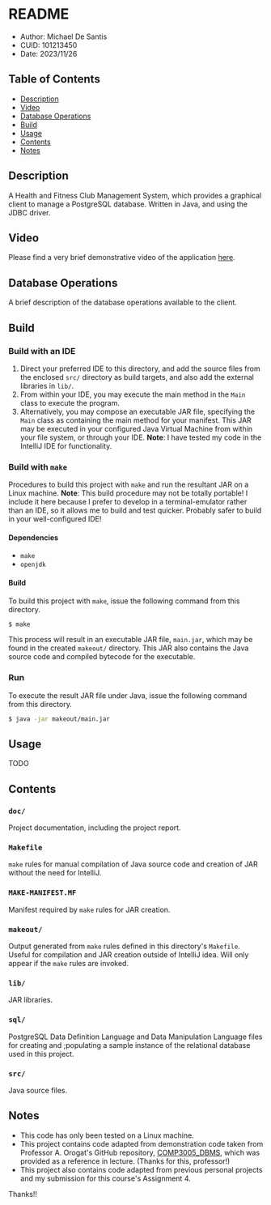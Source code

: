 # README
* Author: Michael De Santis
* CUID: 101213450
* Date: 2023/11/26

## Table of Contents
* [Description](#description)
* [Video](#video)
* [Database Operations](#operations)
* [Build](#build)
* [Usage](#usage)
* [Contents](#contents)
* [Notes](#notes)

<a id="description"></a>
## Description
A Health and Fitness Club Management System, which provides a graphical client to manage a PostgreSQL database. Written in Java, and using the JDBC driver.

<a id="video"></a>
## Video
Please find a very brief demonstrative video of the application [here](TODO).

<a id="operations"></a>
## Database Operations
A brief description of the database operations available to the client.

<a id="build"></a>
## Build

### Build with an IDE
1. Direct your preferred IDE to this directory, and add the source files from the enclosed `src/` directory as build targets, and also add the external libraries in `lib/`.
2. From within your IDE, you may execute the main method in the `Main` class to execute the program.
3. Alternatively, you may compose an executable JAR file, specifying the `Main` class as containing the main method for your manifest. This JAR may be executed in your configured Java Virtual Machine from within your file system, or through your IDE.
__Note__: I have tested my code in the IntelliJ IDE for functionality.

### Build with `make`
Procedures to build this project with `make` and run the resultant JAR on a Linux machine. __Note__: This build procedure may not be totally portable! I include it here because I prefer to develop in a terminal-emulator rather than an IDE, so it allows me to build and test quicker. Probably safer to build in your well-configured IDE!

#### Dependencies
* `make`
* `openjdk`

#### Build
To build this project with `make`, issue the following command from this directory. 
```bash
$ make
```
This process will result in an executable JAR file, `main.jar`, which may be found in the created `makeout/` directory. This JAR also contains the Java source code and compiled bytecode for the executable.

### Run
To execute the result JAR file under Java, issue the following command from this directory.
```bash
$ java -jar makeout/main.jar
```

<a id="usage"></a>
## Usage
TODO

<a id="contents"></a>
## Contents

### `doc/`
Project documentation, including the project report.

### `Makefile`
`make` rules for manual compilation of Java source code and creation of JAR without the need for IntelliJ.

### `MAKE-MANIFEST.MF`
Manifest required by `make` rules for JAR creation.

### `makeout/`
Output generated from `make` rules defined in this directory's `Makefile`. Useful for compilation and JAR creation outside of IntelliJ idea. Will only appear if the `make` rules are invoked.

### `lib/`
JAR libraries.

### `sql/`
PostgreSQL Data Definition Language and Data Manipulation Language files for creating and ;populating a sample instance of the relational database used in this project.

### `src/`
Java source files.

<a id="notes"></a>
## Notes
* This code has only been tested on a Linux machine.
* This project contains code adapted from demonstration code taken from Professor A. Orogat's GitHub repository, [COMP3005_DBMS](https://github.com/aorogat/COMP3005_DBMS/), which was provided as a reference in lecture. (Thanks for this, professor!)
* This project also contains code adapted from previous personal projects and my submission for this course's Assignment 4.

Thanks!!

